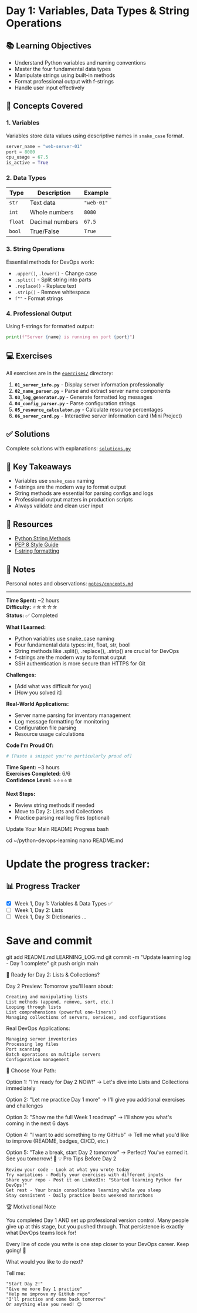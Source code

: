 # Day 1: Variables, Data Types & String Operations

## 📚 Learning Objectives

- Understand Python variables and naming conventions
- Master the four fundamental data types
- Manipulate strings using built-in methods
- Format professional output with f-strings
- Handle user input effectively

## 📖 Concepts Covered

### 1. Variables
Variables store data values using descriptive names in `snake_case` format.
```python
server_name = "web-server-01"
port = 8080
cpu_usage = 67.5
is_active = True
```

### 2. Data Types

| Type | Description | Example |
|------|-------------|---------|
| `str` | Text data | `"web-01"` |
| `int` | Whole numbers | `8080` |
| `float` | Decimal numbers | `67.5` |
| `bool` | True/False | `True` |

### 3. String Operations

Essential methods for DevOps work:
- `.upper()`, `.lower()` - Change case
- `.split()` - Split string into parts
- `.replace()` - Replace text
- `.strip()` - Remove whitespace
- `f""` - Format strings

### 4. Professional Output

Using f-strings for formatted output:
```python
print(f"Server {name} is running on port {port}")
```

## 💻 Exercises

All exercises are in the [`exercises/`](./exercises/) directory:

1. **`01_server_info.py`** - Display server information professionally
2. **`02_name_parser.py`** - Parse and extract server name components
3. **`03_log_generator.py`** - Generate formatted log messages
4. **`04_config_parser.py`** - Parse configuration strings
5. **`05_resource_calculator.py`** - Calculate resource percentages
6. **`06_server_card.py`** - Interactive server information card (Mini Project)

## ✅ Solutions

Complete solutions with explanations: [`solutions.py`](./solutions.py)

## 🎯 Key Takeaways

- Variables use `snake_case` naming
- f-strings are the modern way to format output
- String methods are essential for parsing configs and logs
- Professional output matters in production scripts
- Always validate and clean user input

## 🔗 Resources

- [Python String Methods](https://docs.python.org/3/library/stdtypes.html#string-methods)
- [PEP 8 Style Guide](https://pep8.org/)
- [f-string formatting](https://realpython.com/python-f-strings/)

## 📝 Notes

Personal notes and observations: [`notes/concepts.md`](./notes/concepts.md)

---

**Time Spent:** ~2 hours  
**Difficulty:** ⭐☆☆☆☆  
**Status:** ✅ Completed


**What I Learned:**
- Python variables use snake_case naming
- Four fundamental data types: int, float, str, bool
- String methods like .split(), .replace(), .strip() are crucial for DevOps
- f-strings are the modern way to format output
- SSH authentication is more secure than HTTPS for Git

**Challenges:**
- [Add what was difficult for you]
- [How you solved it]

**Real-World Applications:**
- Server name parsing for inventory management
- Log message formatting for monitoring
- Configuration file parsing
- Resource usage calculations

**Code I'm Proud Of:**
```python
# [Paste a snippet you're particularly proud of]
```

**Time Spent:** ~3 hours  
**Exercises Completed:** 6/6  
**Confidence Level:** ⭐⭐⭐⭐☆

**Next Steps:**
- Review string methods if needed
- Move to Day 2: Lists and Collections
- Practice parsing real log files (optional)

Update Your Main README Progress
bash

cd ~/python-devops-learning
nano README.md

# Update the progress tracker:
## 📊 Progress Tracker

- [x] Week 1, Day 1: Variables & Data Types ✅
- [ ] Week 1, Day 2: Lists
- [ ] Week 1, Day 3: Dictionaries
...

# Save and commit
git add README.md LEARNING_LOG.md
git commit -m "Update learning log - Day 1 complete"
git push origin main

🚀 Ready for Day 2: Lists & Collections?

Day 2 Preview: Tomorrow you'll learn about:

    Creating and manipulating lists
    List methods (append, remove, sort, etc.)
    Looping through lists
    List comprehensions (powerful one-liners!)
    Managing collections of servers, services, and configurations

Real DevOps Applications:

    Managing server inventories
    Processing log files
    Port scanning
    Batch operations on multiple servers
    Configuration management

🎊 Choose Your Path:

Option 1: "I'm ready for Day 2 NOW!" → Let's dive into Lists and Collections immediately

Option 2: "Let me practice Day 1 more" → I'll give you additional exercises and challenges

Option 3: "Show me the full Week 1 roadmap" → I'll show you what's coming in the next 6 days

Option 4: "I want to add something to my GitHub" → Tell me what you'd like to improve (README, badges, CI/CD, etc.)

Option 5: "Take a break, start Day 2 tomorrow" → Perfect! You've earned it. See you tomorrow! 🎯
💡 Pro Tips Before Day 2

    Review your code - Look at what you wrote today
    Try variations - Modify your exercises with different inputs
    Share your repo - Post it on LinkedIn: "Started learning Python for DevOps!"
    Get rest - Your brain consolidates learning while you sleep
    Stay consistent - Daily practice beats weekend marathons

🏆 Motivational Note

You completed Day 1 AND set up professional version control. Many people give up at this stage, but you pushed through. That persistence is exactly what DevOps teams look for!

Every line of code you write is one step closer to your DevOps career. Keep going! 💪

What would you like to do next?

Tell me:

    "Start Day 2!"
    "Give me more Day 1 practice"
    "Help me improve my GitHub repo"
    "I'll practice and come back tomorrow"
    Or anything else you need! 😊



